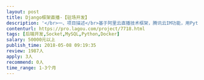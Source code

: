 ```yaml
---                
layout: post       
title: Django框架直播-【驻场开发】           
description: '</br>一、项目描述</br>基于阿里云直播技术框架，腾讯云IM功能，用Python语言Django框架开发一款企业培训直播类的网站。【驻场开发3个月左右】</br></br>二、主要功能点</br>1. 创建直播，添加直播课件(PPT,PDF,WORD,MP3,MP4等)，准备习题(单选，多选，填空)和设置分数，设置其他参数</br>2. 开始直播，音视频推流(阿里云直播技术),多路混流推送，演示文档，白板，使用画笔标注</br>3. 系统自动发起签到，主持人发起签到</br>4. 主持人或助理发起问卷，倒计时结束时统计问卷成绩</br>5. 直播过程录制，视频回放编辑</br>6. 直播过程中的各数据报表</br>7. 费用清单等相关内容。</br></br>三、可参考产品：</br>一些商务直播平台</br></br>四、人员需求</br>1. 熟悉Linux系统，熟悉Shell编程。</br>2. 熟悉Python语言，Django框架，编程规范，效率高。</br>3. 能快速进行沟通，理解需求，接到任务后能按时，按要求进行功能代码交付。</br>4. 诚信，有责任心，可驻场开发（3个月左右）</br>5. 做过直播系统优先</br>6. 能长期合作者优先</br>'     
contenturl: https://pro.lagou.com/project/7718.html      
tags: [后端开发,Socket,MySQL,Python,Docker]            
salary: 50000元以上          
publish_time: 2018-05-08 09:19:35         
review: 1987人                   
apply: 3人                   
recommend: 0人                   
time_range: 1-3个月              
---                 
```

